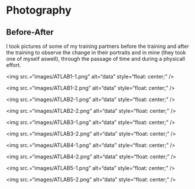 # Photography

## Before-After
I took pictures of some of my training partners before the training and after the training to observe the change in their portraits and in mine (they took one of myself aswell), through the passage of time and during a physicall effort.

<img src.=“images/ATLAB1-1.png”
     alt=“data”
     style=“float: center;” />

<img src.=“images/ATLAB1-2.png”
     alt=“data”
     style=“float: center;” />
     
<img src.=“images/ATLAB2-1.png”
     alt=“data”
     style=“float: center;” />

<img src.=“images/ATLAB2-2.png”
     alt=“data”
     style=“float: center;” />

<img src.=“images/ATLAB3-1.png”
     alt=“data”
     style=“float: center;” />

<img src.=“images/ATLAB3-2.png”
     alt=“data”
     style=“float: center;” />

<img src.=“images/ATLAB4-1.png”
     alt=“data”
     style=“float: center;” />

<img src.=“images/ATLAB4-2.png”
     alt=“data”
     style=“float: center;” />

<img src.=“images/ATLAB5-1.png”
     alt=“data”
     style=“float: center;” />

<img src.=“images/ATLAB5-2.png”
     alt=“data”
     style=“float: center;” />